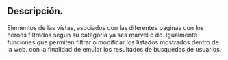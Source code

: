 ## Descripción.

Elementos de las vistas, asociados con las diferentes paginas con los heroes filtrados segun su categoría ya sea marvel o dc.
Igualmente funciones que permiten filtrar o modificar los listados mostrados dentro de la web. con la finalidad de emular los resultados de busquedas de usuarios.